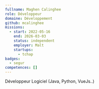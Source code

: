 ```yaml
---
fullname: Maghen Calinghee
role: Développeur
domaine: Développement
github: mcalinghee
missions:
  - start: 2022-05-16
    end: 2026-03-03
    status: independent
    employer: Malt
    startups:
      - tchap
badges:
  - segur
competences: []
---
```

Développeur Logiciel (Java, Python, VueJs..)